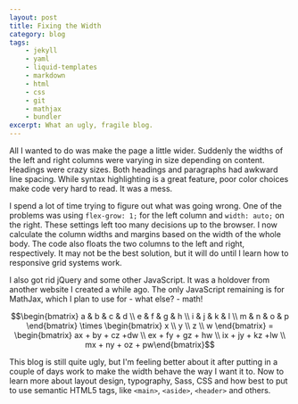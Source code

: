 ```yaml
---
layout: post
title: Fixing the Width
category: blog
tags:
    - jekyll
    - yaml
    - liquid-templates
    - markdown
    - html
    - css
    - git
    - mathjax
    - bundler
excerpt: What an ugly, fragile blog.
---
```


All I wanted to do was make the page a little wider. Suddenly the widths of the left and right columns were varying in size depending on content. Headings were crazy sizes. Both headings and paragraphs had awkward line spacing. While syntax highlighting is a great feature, poor color choices make code very hard to read. It was a mess.

I spend a lot of time trying to figure out what was going wrong. One of the problems was using `flex-grow: 1;` for the left column and `width: auto;` on the right. These settings left too many decisions up to the browser. I now calculate the column widths and margins based on the width of the whole body. The code also floats the two columns to the left and right, respectively. It may not be the best solution, but it will do until I learn how to responsive grid systems work.

I also got rid jQuery and some other JavaScript. It was a holdover from another website I created a while ago. The only JavaScript remaining is for MathJax, which I plan to use for - what else? - math!

$$\begin{bmatrix} a & b & c & d \\ e & f & g & h \\ i & j & k & l \\ m & n & o & p \end{bmatrix} \times \begin{bmatrix} x \\ y \\ z \\ w \end{bmatrix} = \begin{bmatrix} ax + by + cz +dw \\ ex + fy + gz + hw \\ ix + jy + kz +lw \\ mx + ny + oz + pw\end{bmatrix}$$

This blog is still quite ugly, but I'm feeling better about it after putting in a couple of days work to make the width behave the way I want it to. Now to learn more about layout design, typography, Sass, CSS and how best to put to use semantic HTML5 tags, like  `<main>`, `<aside>`, `<header>` and others.
